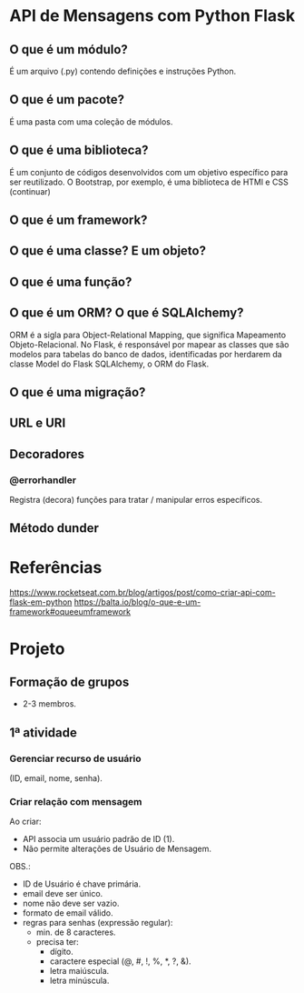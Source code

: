 # API de Mensagens com Python Flask
## O que é um módulo?
É um arquivo (.py) contendo definições e instruções Python.
## O que é um pacote?
É uma pasta com uma coleção de módulos.
## O que é uma biblioteca?
É um conjunto de códigos desenvolvidos com um objetivo específico para ser reutilizado. O Bootstrap, por exemplo, é uma biblioteca de HTMl e CSS (continuar)
## O que é um framework?
## O que é uma classe? E um objeto?
## O que é uma função?
## O que é um ORM? O que é SQLAlchemy?
ORM é a sigla para Object-Relational Mapping, que significa Mapeamento Objeto-Relacional. No Flask, é responsável por mapear as classes que são modelos para tabelas do banco de dados, identificadas por herdarem da classe Model do Flask SQLAlchemy, o ORM do Flask.
## O que é uma migração?
## URL e URI
## Decoradores
### @errorhandler
Registra (decora) funções para tratar / manipular erros específicos.
## Método dunder
# Referências
https://www.rocketseat.com.br/blog/artigos/post/como-criar-api-com-flask-em-python
https://balta.io/blog/o-que-e-um-framework#oqueeumframework
# Projeto
## Formação de grupos
- 2-3 membros.
## 1ª atividade
### Gerenciar recurso de usuário
(ID, email, nome, senha).
### Criar relação com mensagem
Ao criar:
- API associa um usuário padrão de ID (1).
- Não permite alterações de Usuário de Mensagem.

OBS.:
- ID de Usuário é chave primária.
- email deve ser único.
- nome não deve ser vazio.
- formato de email válido.
- regras para senhas (expressão regular):
  - min. de 8 caracteres.
  - precisa ter:
    - dígito.
    - caractere especial (@, #, !, %, *, ?, &).
    - letra maiúscula.
    - letra minúscula.
